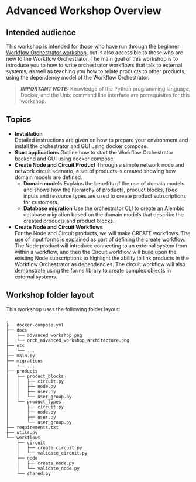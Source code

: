 # Advanced Workshop Overview

## Intended audience

This workshop is intended for those who have run through the [beginner Workflow Orchestrator workshop](https://workfloworchestrator.org/orchestrator-core/workshops/beginner/overview/), but is also accessible to those who are new to the Workflow Orchestrator. The main goal of this workshop is to introduce you to how to write orchestrator workflows that talk to external systems, as well as teaching you how to relate products to other products, using the dependency model of the Workflow Orchestrator.

> ***IMPORTANT NOTE:*** Knowledge of the Python programming language, Docker, and the Unix command line interface are prerequisites for this workshop.

## Topics

* **Installation**  
  Detailed instructions are given on how to prepare your environment and install the orchestrator and GUI using docker compose.
* **Start applications**
  Outline how to start the Workflow Orchestrator backend and GUI using docker compose.
* **Create Node and Circuit Product**
  Through a simple network node and network circuit scenario, a set of products is created showing how domain models are defined.
  * **Domain models**
    Explains the benefits of the use of domain models and shows how the hierarchy of products, product blocks, fixed inputs and resource types are used to create product subscriptions for customers.
  * **Database migration**
    Use the orchestrator CLI to create an Alembic database migration based on the domain models that describe the created products and product blocks.
* **Create Node and Circuit Workflows**  
  For the Node and Circuit products, we will make CREATE workflows. The use of input forms is explained as part of defining the create workflow. The Node product will introduce connecting to an external system from within a workflow, and then the Circuit workflow will build upon the existing Node subscriptions to highlight the ability to link products in the Workflow Orchestrator as dependencies. The circuit workflow will also demonstrate using the forms library to create complex objects in external systems.

## Workshop folder layout

This workshop uses the following folder layout:

```text
.
├── docker-compose.yml
├── docs
│   ├── advanced_workshop.png
│   └── orch_advanced_workshop_architecture.png
├── etc
│   └── ...
├── main.py
├── migrations
│   └── ...
├── products
│   ├── product_blocks
│   │   ├── circuit.py
│   │   ├── node.py
│   │   ├── user.py
│   │   └── user_group.py
│   └── product_types
│       ├── circuit.py
│       ├── node.py
│       ├── user.py
│       └── user_group.py
├── requirements.txt
├── utils.py
└── workflows
    ├── circuit
    │   ├── create_circuit.py
    │   └── validate_circuit.py
    ├── node
    │   ├── create_node.py
    │   └── validate_node.py
    └── shared.py
```
